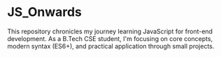 # JS_Onwards
This repository chronicles my journey learning JavaScript for front-end development. As a B.Tech CSE student, I'm focusing on core concepts, modern syntax (ES6+), and practical application through small projects.
